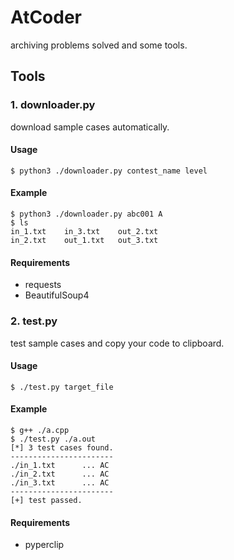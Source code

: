 # AtCoder
archiving problems solved and some tools.

## Tools

### 1. downloader.py
download sample cases automatically.

#### Usage
```
$ python3 ./downloader.py contest_name level
```

#### Example
```
$ python3 ./downloader.py abc001 A
$ ls
in_1.txt	in_3.txt	out_2.txt
in_2.txt	out_1.txt	out_3.txt
```

#### Requirements
- requests
- BeautifulSoup4

### 2. test.py
test sample cases and copy your code to clipboard.

#### Usage
```
$ ./test.py target_file
```

#### Example
```
$ g++ ./a.cpp
$ ./test.py ./a.out
[*] 3 test cases found.
-----------------------
./in_1.txt      ... AC
./in_2.txt      ... AC
./in_3.txt      ... AC
-----------------------
[+] test passed.
```

#### Requirements
- pyperclip
